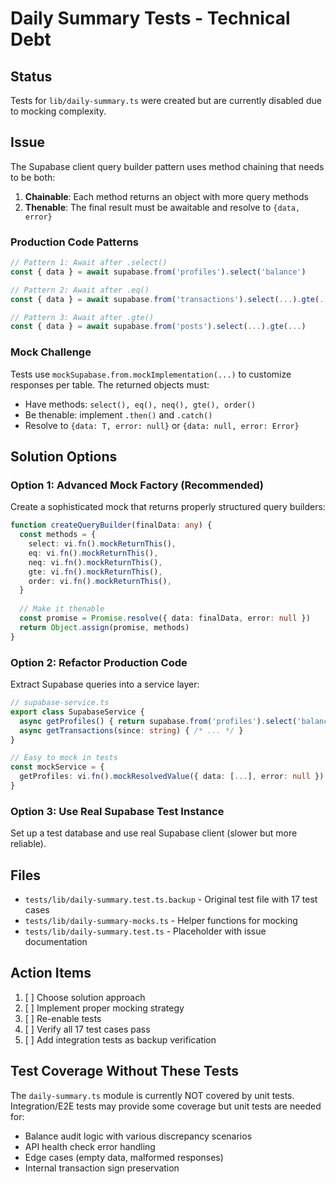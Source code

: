 # Daily Summary Tests - Technical Debt

## Status
Tests for `lib/daily-summary.ts` were created but are currently disabled due to mocking complexity.

## Issue
The Supabase client query builder pattern uses method chaining that needs to be both:
1. **Chainable**: Each method returns an object with more query methods
2. **Thenable**: The final result must be awaitable and resolve to `{data, error}`

### Production Code Patterns
```typescript
// Pattern 1: Await after .select()
const { data } = await supabase.from('profiles').select('balance')

// Pattern 2: Await after .eq()
const { data } = await supabase.from('transactions').select(...).gte(...).eq(...)

// Pattern 3: Await after .gte()
const { data } = await supabase.from('posts').select(...).gte(...)
```

### Mock Challenge
Tests use `mockSupabase.from.mockImplementation(...)` to customize responses per table.
The returned objects must:
- Have methods: `select(), eq(), neq(), gte(), order()`
- Be thenable: implement `.then()` and `.catch()`
- Resolve to `{data: T, error: null}` or `{data: null, error: Error}`

## Solution Options

### Option 1: Advanced Mock Factory (Recommended)
Create a sophisticated mock that returns properly structured query builders:

```typescript
function createQueryBuilder(finalData: any) {
  const methods = {
    select: vi.fn().mockReturnThis(),
    eq: vi.fn().mockReturnThis(),
    neq: vi.fn().mockReturnThis(),
    gte: vi.fn().mockReturnThis(),
    order: vi.fn().mockReturnThis(),
  }
  
  // Make it thenable
  const promise = Promise.resolve({ data: finalData, error: null })
  return Object.assign(promise, methods)
}
```

### Option 2: Refactor Production Code
Extract Supabase queries into a service layer:

```typescript
// supabase-service.ts
export class SupabaseService {
  async getProfiles() { return supabase.from('profiles').select('balance') }
  async getTransactions(since: string) { /* ... */ }
}

// Easy to mock in tests
const mockService = {
  getProfiles: vi.fn().mockResolvedValue({ data: [...], error: null })
}
```

### Option 3: Use Real Supabase Test Instance
Set up a test database and use real Supabase client (slower but more reliable).

## Files
- `tests/lib/daily-summary.test.ts.backup` - Original test file with 17 test cases
- `tests/lib/daily-summary-mocks.ts` - Helper functions for mocking
- `tests/lib/daily-summary.test.ts` - Placeholder with issue documentation

## Action Items
1. [ ] Choose solution approach
2. [ ] Implement proper mocking strategy
3. [ ] Re-enable tests
4. [ ] Verify all 17 test cases pass
5. [ ] Add integration tests as backup verification

## Test Coverage Without These Tests
The `daily-summary.ts` module is currently NOT covered by unit tests. Integration/E2E tests may provide some coverage but unit tests are needed for:
- Balance audit logic with various discrepancy scenarios
- API health check error handling
- Edge cases (empty data, malformed responses)
- Internal transaction sign preservation
